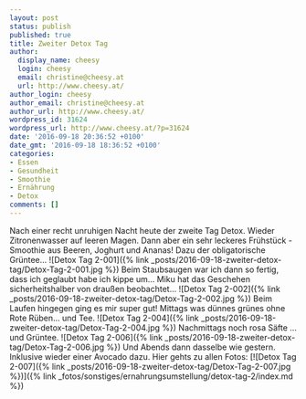 ```yaml
---
layout: post
status: publish
published: true
title: Zweiter Detox Tag
author:
  display_name: cheesy
  login: cheesy
  email: christine@cheesy.at
  url: http://www.cheesy.at/
author_login: cheesy
author_email: christine@cheesy.at
author_url: http://www.cheesy.at/
wordpress_id: 31624
wordpress_url: http://www.cheesy.at/?p=31624
date: '2016-09-18 20:36:52 +0100'
date_gmt: '2016-09-18 18:36:52 +0100'
categories:
- Essen
- Gesundheit
- Smoothie
- Ernährung
- Detox
comments: []
---
```

Nach einer recht unruhigen Nacht heute der zweite Tag Detox. Wieder Zitronenwasser auf leeren Magen. Dann aber ein sehr leckeres Frühstück - Smoothie aus Beeren, Joghurt und Ananas! Dazu der obligatorische Grüntee...
![Detox Tag 2-001]({% link _posts/2016-09-18-zweiter-detox-tag/Detox-Tag-2-001.jpg %})
Beim Staubsaugen war ich dann so fertig, dass ich geglaubt habe ich kippe um... Miku hat das Geschehen sicherheitshalber von draußen beobachtet...
![Detox Tag 2-002]({% link _posts/2016-09-18-zweiter-detox-tag/Detox-Tag-2-002.jpg %})
Beim Laufen hingegen ging es mir super gut! Mittags was dünnes grünes ohne Rote Rüben... und Tee.
![Detox Tag 2-004]({% link _posts/2016-09-18-zweiter-detox-tag/Detox-Tag-2-004.jpg %})
Nachmittags noch rosa Säfte ... und Grüntee.
![Detox Tag 2-006]({% link _posts/2016-09-18-zweiter-detox-tag/Detox-Tag-2-006.jpg %})
Und Abends dann dasselbe wie gestern. Inklusive wieder einer Avocado dazu.
Hier gehts zu allen Fotos:
[![Detox Tag 2-007]({% link _posts/2016-09-18-zweiter-detox-tag/Detox-Tag-2-007.jpg %})]({% link _fotos/sonstiges/ernahrungsumstellung/detox-tag-2/index.md %})
